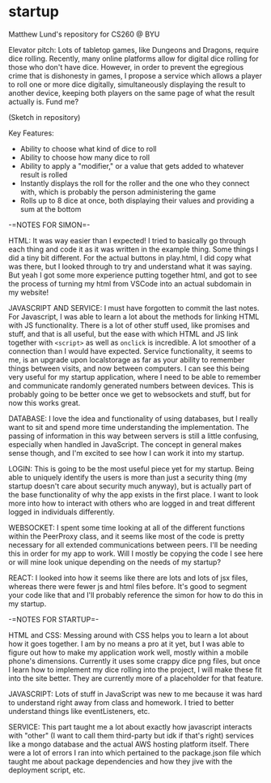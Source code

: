# startup
Matthew Lund's repository for CS260 @ BYU

Elevator pitch: Lots of tabletop games, like Dungeons and Dragons, require dice rolling. Recently, many online platforms allow for digital dice rolling for those who don't have dice. However, in order to prevent the egregious crime that is dishonesty in games, I propose a service which allows a player to roll one or more dice digitally, simultaneously displaying the result to another device, keeping both players on the same page of what the result actually is. Fund me?

(Sketch in repository)

Key Features:
- Ability to choose what kind of dice to roll
- Ability to choose how many dice to roll
- Ability to apply a "modifier," or a value that gets added to whatever result is rolled
- Instantly displays the roll for the roller and the one who they connect with, which is probably the person administering the game
- Rolls up to 8 dice at once, both displaying their values and providing a sum at the bottom

-=NOTES FOR SIMON=-

HTML:
It was way easier than I expected! I tried to basically go through each thing and code it as it was written in the example thing. Some things I did a tiny bit different. For the actual buttons in play.html, I did copy what was there, but I looked through to try and understand what it was saying. But yeah I got some more experience putting together html, and got to see the process of turning my html from VSCode into an actual subdomain in my website!

JAVASCRIPT AND SERVICE:
I must have forgotten to commit the last notes. For Javascript, I was able to learn a lot about the methods for linking HTML with JS functionality. There is a lot of other stuff used, like promises and stuff, and that is all useful, but the ease with which HTML and JS link together with `<script>` as well as `onclick` is incredible. A lot smoother of a connection than I would have expected. Service functionality, it seems to me, is an upgrade upon localstorage as far as your ability to remember things between visits, and now between computers. I can see this being very useful for my startup application, where I need to be able to remember and communicate randomly generated numbers between devices. This is probably going to be better once we get to websockets and stuff, but for now this works great.

DATABASE:
I love the idea and functionality of using databases, but I really want to sit and spend more time understanding the implementation. The passing of information in this way between servers is still a little confusing, especially when handled in JavaScript. The concept in general makes sense though, and I'm excited to see how I can work it into my startup.

LOGIN:
This is going to be the most useful piece yet for my startup. Being able to uniquely identify the users is more than just a security thing (my startup doesn't care about security much anyway), but is actually part of the base functionality of why the app exists in the first place. I want to look more into how to interact with others who are logged in and treat different logged in individuals differently.

WEBSOCKET:
I spent some time looking at all of the different functions within the PeerProxy class, and it seems like most of the code is pretty necessary for all extended communications between peers. I'll be needing this in order for my app to work. Will I mostly be copying the code I see here or will mine look unique depending on the needs of my startup?

REACT:
I looked into how it seems like there are lots and lots of jsx files, whereas there were fewer js and html files before. It's good to segment your code like that and I'll probably reference the simon for how to do this in my startup.

-=NOTES FOR STARTUP=-

HTML and CSS:
Messing around with CSS helps you to learn a lot about how it goes together. I am by no means a pro at it yet, but I was able to figure out how to make my application work well, mostly within a mobile phone's dimensions. Currently it uses some crappy dice png files, but once I learn how to implement my dice rolling into the project, I will make these fit into the site better. They are currently more of a placeholder for that feature.

JAVASCRIPT:
Lots of stuff in JavaScript was new to me because it was hard to understand right away from class and homework. I tried to better understand things like eventListeners, etc. 

SERVICE:
This part taught me a lot about exactly how javascript interacts with "other" (I want to call them third-party but idk if that's right) services like a mongo database and the actual AWS hosting platform itself. There were a lot of errors I ran into which pertained to the package.json file which taught me about package dependencies and how they jive with the deployment script, etc. 
